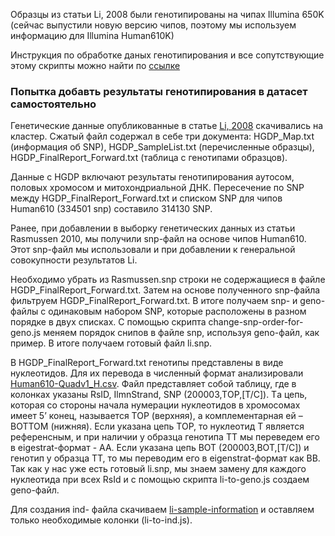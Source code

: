 
Образцы из статьи Li, 2008 были генотипированы на чипах Illumina 650K (сейчас выпустили новую версию чипов, поэтому мы используем информацию для Illumina Human610K)

Инструкция по обработке даных генотипирования и все сопутствующие этому скрипты можно найти по [ссылке](https://gitlab.com/stasundr/nivkhi-geno-17/blob/master/Li2008.md)

### Попытка добавть результаты генотипирования в датасет самостоятельно ###

Генетические данные  опубликованные в статье [Li, 2008](http://hagsc.org/hgdp/files.html) скачивались на кластер. Сжатый файл содержал в себе три документа: HGDP_Map.txt (информация об SNP), HGDP_SampleList.txt (перечисленные образцы), HGDP_FinalReport_Forward.txt (таблица с генотипами образцов). 

Данные с HGDP включают результаты генотипирования аутосом, половых хромосом и митохондриальной ДНК. Пересечение по SNP между HGDP_FinalReport_Forward.txt и списком SNP для чипов Human610 (334501 snp) составило 314130 SNP.

Ранее, при добавлении в выборку генетических данных из статьи Rasmussen 2010, мы получили snp-файл на основе чипов Human610. Этот snp-файл мы использовали и при добавлении к генеральной совокупности результатов Li.

Необходимо убрать из Rasmussen.snp строки не содержащиеся в файле HGDP_FinalReport_Forward.txt. Затем на основе полученного snp-файла фильтруем HGDP_FinalReport_Forward.txt. В итоге получаем snp- и geno-файлы с одинаковым набором SNP, которые расположены в разном порядке в двух списках. 
С помощью скрипта change-snp-order-for-geno.js меняем порядок снипов в файле snp, используя geno-файл, как пример. В итоге получаем готовый файл li.snp.

В HGDP_FinalReport_Forward.txt генотипы представлены в виде нуклеотидов. Для их перевода в численный формат анализировали [Human610-Quadv1_H.csv](http://www.well.ox.ac.uk/~wrayner/strand/). Файл представляет собой таблицу, где в колонках указаны RsID, IlmnStrand, SNP (200003,TОР,[T/C]). Tа цепь, которая со стороны начала нумерации нуклеотидов в хромосомах имеет 5’ конец, называется TOP  (верхняя), а комплементарная ей –  BOTTOM (нижняя). Если указана цепь TOP, то нуклеотид Т является референсным, и при наличии у образца генотипа TТ мы переведем его в eigestrat-формат - АА. Если указана цепь ВОТ (200003,ВОТ,[T/C]) и генотип у образца ТТ, то мы переводим его в eigenstrat-формат как ВВ. Так как у нас уже есть готовый li.snp, мы знаем замену для каждого нуклеотида при всех RsId и с помощью скрипта li-to-geno.js создаем geno-файл.

Для создания ind- файла скачиваем [li-sample-information](http://math.stanford.edu/~yuany/course/data/ceph_hgdp_minor_code_XNA.sampleInformation.csv) и оставляем только необходимые колонки (li-to-ind.js). 
